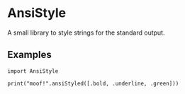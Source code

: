 # AnsiStyle

A small library to style strings for the standard output.


## Examples

```
import AnsiStyle

print("moof!".ansiStyled([.bold, .underline, .green]))
```
